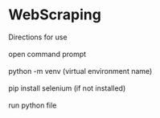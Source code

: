 # WebScraping
Directions for use<br />
<br>open command prompt<br/>
<br >python -m venv (virtual environment name)<br />
<br >pip install selenium (if not installed)<br />
<br >run python file<br />
